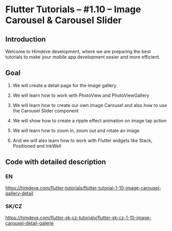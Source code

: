 # Flutter Tutorials – #1.10 – Image Carousel & Carousel Slider

## Introduction

Welcome to Himdeve development, where we are preparing the best tutorials to make your mobile app development easier and more efficient.

## Goal

1. We will create a detail page for the image gallery

2. We will learn how to work with PhotoView and PhotoViewGallery

3. We will learn how to create our own Image Carousel and also how to use the Carousel Slider component

4. We will show how to create a ripple effect animation on image tap action

5. We will learn how to zoom in, zoom out and rotate an image

6. And we will also learn how to work with Flutter widgets like Stack, Positioned and InkWell

## Code with detailed description

### EN

https://himdeve.com/flutter-tutorials/flutter-tutorial-1-10-image-carousel-gallery-detail

### SK/CZ

https://himdeve.com/flutter-sk-cz-tutorialy/flutter-sk-cz-1-10-image-carousel-detail-galerie
